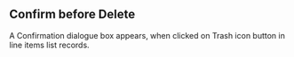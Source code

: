 Confirm before Delete
-----------------------------------

A Confirmation dialogue box appears, when clicked on Trash icon button in line items list records.
